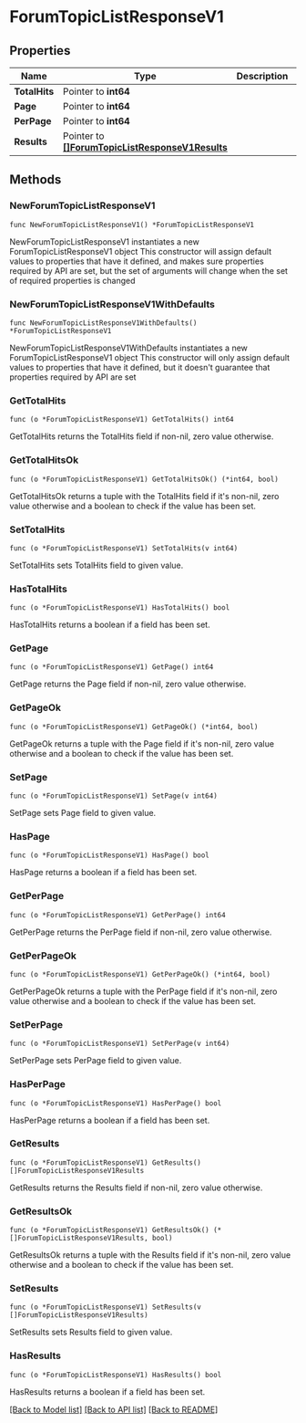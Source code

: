# ForumTopicListResponseV1

## Properties

Name | Type | Description | Notes
------------ | ------------- | ------------- | -------------
**TotalHits** | Pointer to **int64** |  | [optional] 
**Page** | Pointer to **int64** |  | [optional] 
**PerPage** | Pointer to **int64** |  | [optional] 
**Results** | Pointer to [**[]ForumTopicListResponseV1Results**](ForumTopicListResponseV1Results.md) |  | [optional] 

## Methods

### NewForumTopicListResponseV1

`func NewForumTopicListResponseV1() *ForumTopicListResponseV1`

NewForumTopicListResponseV1 instantiates a new ForumTopicListResponseV1 object
This constructor will assign default values to properties that have it defined,
and makes sure properties required by API are set, but the set of arguments
will change when the set of required properties is changed

### NewForumTopicListResponseV1WithDefaults

`func NewForumTopicListResponseV1WithDefaults() *ForumTopicListResponseV1`

NewForumTopicListResponseV1WithDefaults instantiates a new ForumTopicListResponseV1 object
This constructor will only assign default values to properties that have it defined,
but it doesn't guarantee that properties required by API are set

### GetTotalHits

`func (o *ForumTopicListResponseV1) GetTotalHits() int64`

GetTotalHits returns the TotalHits field if non-nil, zero value otherwise.

### GetTotalHitsOk

`func (o *ForumTopicListResponseV1) GetTotalHitsOk() (*int64, bool)`

GetTotalHitsOk returns a tuple with the TotalHits field if it's non-nil, zero value otherwise
and a boolean to check if the value has been set.

### SetTotalHits

`func (o *ForumTopicListResponseV1) SetTotalHits(v int64)`

SetTotalHits sets TotalHits field to given value.

### HasTotalHits

`func (o *ForumTopicListResponseV1) HasTotalHits() bool`

HasTotalHits returns a boolean if a field has been set.

### GetPage

`func (o *ForumTopicListResponseV1) GetPage() int64`

GetPage returns the Page field if non-nil, zero value otherwise.

### GetPageOk

`func (o *ForumTopicListResponseV1) GetPageOk() (*int64, bool)`

GetPageOk returns a tuple with the Page field if it's non-nil, zero value otherwise
and a boolean to check if the value has been set.

### SetPage

`func (o *ForumTopicListResponseV1) SetPage(v int64)`

SetPage sets Page field to given value.

### HasPage

`func (o *ForumTopicListResponseV1) HasPage() bool`

HasPage returns a boolean if a field has been set.

### GetPerPage

`func (o *ForumTopicListResponseV1) GetPerPage() int64`

GetPerPage returns the PerPage field if non-nil, zero value otherwise.

### GetPerPageOk

`func (o *ForumTopicListResponseV1) GetPerPageOk() (*int64, bool)`

GetPerPageOk returns a tuple with the PerPage field if it's non-nil, zero value otherwise
and a boolean to check if the value has been set.

### SetPerPage

`func (o *ForumTopicListResponseV1) SetPerPage(v int64)`

SetPerPage sets PerPage field to given value.

### HasPerPage

`func (o *ForumTopicListResponseV1) HasPerPage() bool`

HasPerPage returns a boolean if a field has been set.

### GetResults

`func (o *ForumTopicListResponseV1) GetResults() []ForumTopicListResponseV1Results`

GetResults returns the Results field if non-nil, zero value otherwise.

### GetResultsOk

`func (o *ForumTopicListResponseV1) GetResultsOk() (*[]ForumTopicListResponseV1Results, bool)`

GetResultsOk returns a tuple with the Results field if it's non-nil, zero value otherwise
and a boolean to check if the value has been set.

### SetResults

`func (o *ForumTopicListResponseV1) SetResults(v []ForumTopicListResponseV1Results)`

SetResults sets Results field to given value.

### HasResults

`func (o *ForumTopicListResponseV1) HasResults() bool`

HasResults returns a boolean if a field has been set.


[[Back to Model list]](../README.md#documentation-for-models) [[Back to API list]](../README.md#documentation-for-api-endpoints) [[Back to README]](../README.md)


